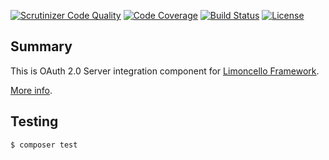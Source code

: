 [![Scrutinizer Code Quality](https://scrutinizer-ci.com/g/limoncello-php-dist/passport/badges/quality-score.png?b=master)](https://scrutinizer-ci.com/g/limoncello-php-dist/passport/?branch=master)
[![Code Coverage](https://scrutinizer-ci.com/g/limoncello-php-dist/passport/badges/coverage.png?b=master)](https://scrutinizer-ci.com/g/limoncello-php-dist/passport/?branch=master)
[![Build Status](https://travis-ci.org/limoncello-php-dist/passport.svg?branch=master)](https://travis-ci.org/limoncello-php-dist/passport)
[![License](https://img.shields.io/packagist/l/limoncello-php/passport.svg)](https://packagist.org/packages/limoncello-php/passport)

## Summary

This is OAuth 2.0 Server integration component for [Limoncello Framework](https://github.com/limoncello-php/framework).

[More info](https://github.com/limoncello-php/framework).

## Testing

```bash
$ composer test
```
